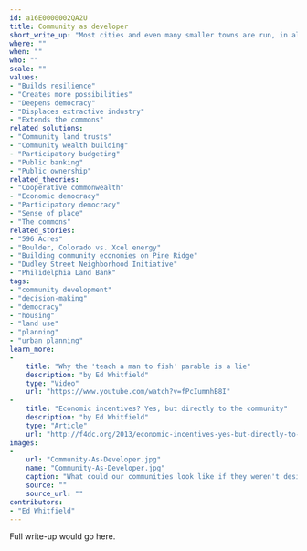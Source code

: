 ```yaml
---
id: a16E0000002QA2U
title: Community as developer
short_write_up: "Most cities and even many smaller towns are run, in all but name, by developers — entrepreneurs who identify opportunities to leverage public and private resources to build new businesses, housing complexes, malls, ports, and other major projects that can earn them money. The idea of the community as developer is that a whole community, or a substantial section of it, can be organized to carry out the functions of a developer, but rather than having maximum profit as their goal, they would have a goal of meeting common needs in a sustainable fashion and keeping wealth circulating within the community."
where: ""
when: ""
who: ""
scale: ""
values:
- "Builds resilience"
- "Creates more possibilities"
- "Deepens democracy"
- "Displaces extractive industry"
- "Extends the commons"
related_solutions:
- "Community land trusts"
- "Community wealth building"
- "Participatory budgeting"
- "Public banking"
- "Public ownership"
related_theories:
- "Cooperative commonwealth"
- "Economic democracy"
- "Participatory democracy"
- "Sense of place"
- "The commons"
related_stories:
- "596 Acres"
- "Boulder, Colorado vs. Xcel energy"
- "Building community economies on Pine Ridge"
- "Dudley Street Neighborhood Initiative"
- "Philidelphia Land Bank"
tags:
- "community development"
- "decision-making"
- "democracy"
- "housing"
- "land use"
- "planning"
- "urban planning"
learn_more:
-
    title: "Why the 'teach a man to fish' parable is a lie"
    description: "by Ed Whitfield"
    type: "Video"
    url: "https://www.youtube.com/watch?v=fPcIumnhB8I"
-
    title: "Economic incentives? Yes, but directly to the community"
    description: "by Ed Whitfield"
    type: "Article"
    url: "http://f4dc.org/2013/economic-incentives-yes-but-directly-to-the-community/"
images:
-
    url: "Community-As-Developer.jpg"
    name: "Community-As-Developer.jpg"
    caption: "What could our communities look like if they weren't designed to maximize profit?"
    source: ""
    source_url: ""
contributors:
- "Ed Whitfield"
---
```

Full write-up would go here.
